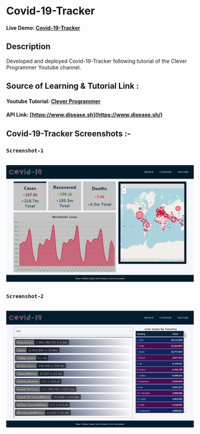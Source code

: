 # Covid-19-Tracker

#### Live Demo: [Covid-19-Tracker](https://covid19-track-1.web.app)

## Description

Developed and deployed Covid-19-Tracker following tutorial of the Clever Programmer Youtube channel.

## Source of Learning & Tutorial Link :

#### Youtube Tutorial: [Clever Programmer](https://youtu.be/cF3pIMJUZxM?list=PL-J2q3Ga50oMQa1JdSJxYoZELwOJAXExP)

#### API Link: [https://www.disease.sh](https://www.disease.sh/)

## Covid-19-Tracker Screenshots :-

### `Screenshot-1`

## ![screenshot-1](https://github.com/DalpatRathore/Covid-19-Tracker/blob/main/screenshots/screenshot-01.jpg)

### `Screenshot-2`

## ![screenshot-2](https://github.com/DalpatRathore/Covid-19-Tracker/blob/main/screenshots/screenshot-02.jpg)
